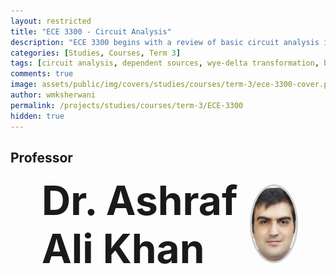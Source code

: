 ```yaml
---
layout: restricted
title: "ECE 3300 - Circuit Analysis"
description: "ECE 3300 begins with a review of basic circuit analysis including dependent sources, then considers wye-delta transformation, bridge circuits, transient analysis of first- and second-order circuits, sinusoidal steady-state analysis, phasor diagrams, sinusoidal steady-state power, complex power, and maximum power transfer."
categories: [Studies, Courses, Term 3]
tags: [circuit analysis, dependent sources, wye-delta transformation, bridge circuits, transient analysis, phasor diagrams, sinusoidal steady-state, complex power, maximum power transfer]
comments: true
image: assets/public/img/covers/studies/courses/term-3/ece-3300-cover.png
author: wmksherwani
permalink: /projects/studies/courses/term-3/ECE-3300
hidden: true
---
```


## Professor

<html lang="en">
<head>
    <meta charset="UTF-8">
    <meta name="viewport" content="width=device-width, initial-scale=1.0">
</head>
<div id="name-wrapper" style="margin: 0;">
    <div style="display: flex; justify-content: space-between; align-items: center; padding: 0 50px;">
        <div style="font-size: 4rem; font-weight: bold;">Dr. Ashraf Ali Khan</div>
        <div>
            <img src="assets/public/img/people/Ashraf Ali Khan.png" alt="Ashraf Ali Khan" 
                 style="width: 120px; height: 120px; object-fit: cover; border-radius: 50%; border: 3px solid #ccc;">
        </div>
    </div>
</div>
</html>

<!-- <html lang="en">
<head>
    <meta charset="UTF-8">
    <meta name="viewport" content="width=device-width, initial-scale=1.0">
    <title>Star Rating</title>
    <link href="https://cdnjs.cloudflare.com/ajax/libs/font-awesome/6.0.0-beta3/css/all.min.css" rel="stylesheet">
</head>
<div id="star-wrapper" style="margin: 0; display: flex; justify-content: center; align-items: center;">
    <div style="display: flex; justify-content: center; align-items: center; font-size: 50px;">
        <i class="fas fa-star" style="color: gold;"></i>
        <i class="fas fa-star" style="color: gold;"></i>
        <i class="fas fa-star" style="color: gold;"></i>
        <i class="fas fa-star" style="color: gold;"></i>
        <i class="fas fa-star" style="color: gold;"></i>
    </div>
</div>
</html> -->

